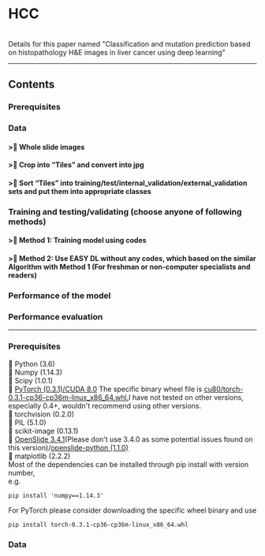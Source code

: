 # HCC
 <br/>
Details for this paper named "Classification and mutation prediction based on histopathology H&E images in liver cancer using deep learning"

------------------------------------------------------------------------------------------------------

## Contents

### Prerequisites
### Data
####     >	Whole slide images
####     >	Crop into “Tiles” and convert into jpg 
####     >	Sort “Tiles” into training/test/internal_validation/external_validation sets and put them into appropriate classes
### Training and testing/validating (choose anyone of following methods)
####     >	Method 1: Training model using codes 
####     >	Method 2: Use EASY DL without any codes, which based on the similar Algorithm with Method 1 (For freshman or non-computer specialists and readers)
### Performance of the model  
### Performance evaluation

--------------------------------------------------------------------------------------------------------

### Prerequisites

	Python (3.6) <br/>
	Numpy (1.14.3)<br/>
	Scipy (1.0.1)<br/>
	[PyTorch (0.3.1)/CUDA 8.0](https://pytorch.org/previous-versions/) The specific binary wheel file is [cu80/torch-0.3.1-cp36-cp36m-linux_x86_64.whl.](http://download.pytorch.org/whl/cu80/torch-0.3.1-cp36-cp36m-linux_x86_64.whl)I have not tested on other versions, especially 0.4+, wouldn't recommend using other versions.<br/>
	torchvision (0.2.0)<br/>
	PIL (5.1.0)<br/>
	scikit-image (0.13.1)<br/>
	[OpenSlide 3.4.1](https://openslide.org/)(Please don't use 3.4.0 as some potential issues found on this version)/[openslide-python (1.1.0)](https://github.com/openslide/openslide-python)<br/>
	matplotlib (2.2.2)<br/>
Most of the dependencies can be installed through pip install with version number, <br/>
e.g.<br/>
``` 
pip install 'numpy==1.14.3'
```
For PyTorch please consider downloading the specific wheel binary and use
```
pip install torch-0.3.1-cp36-cp36m-linux_x86_64.whl
```

### Data
